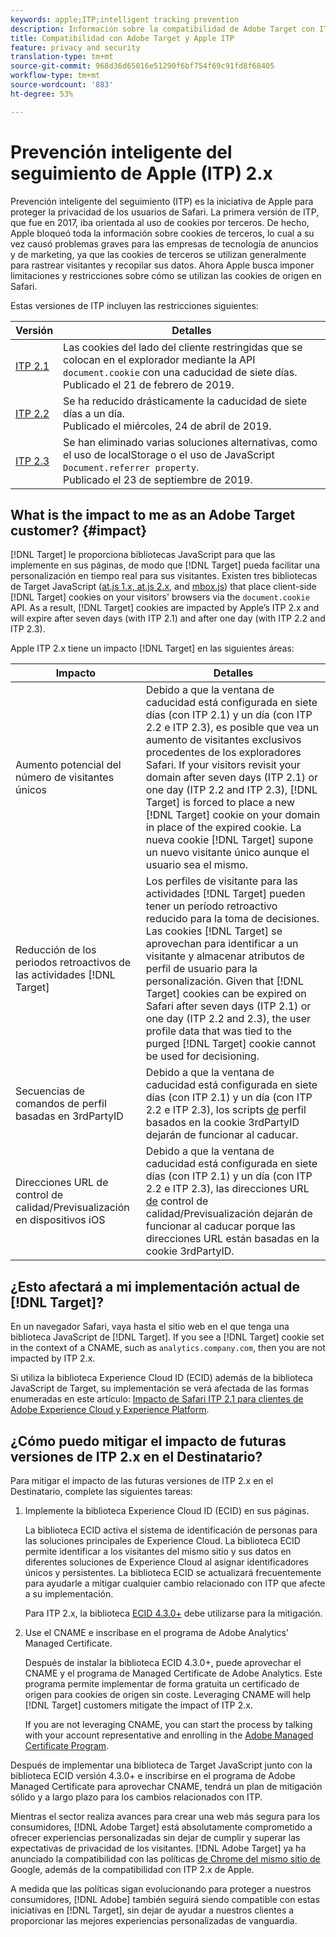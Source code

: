 ```yaml
---
keywords: apple;ITP;intelligent tracking prevention
description: Información sobre la compatibilidad de Adobe Target con ITP 2.x de Apple mediante la biblioteca 4.3 de ID de Experience Cloud (ECID).
title: Compatibilidad con Adobe Target y Apple ITP
feature: privacy and security
translation-type: tm+mt
source-git-commit: 968d36d65016e51290f6bf754f69c91fd8f68405
workflow-type: tm+mt
source-wordcount: '883'
ht-degree: 53%

---
```



# Prevención inteligente del seguimiento de Apple (ITP) 2.x

Prevención inteligente del seguimiento (ITP) es la iniciativa de Apple para proteger la privacidad de los usuarios de Safari. La primera versión de ITP, que fue en 2017, iba orientada al uso de cookies por terceros. De hecho, Apple bloqueó toda la información sobre cookies de terceros, lo cual a su vez causó problemas graves para las empresas de tecnología de anuncios y de marketing, ya que las cookies de terceros se utilizan generalmente para rastrear visitantes y recopilar sus datos. Ahora Apple busca imponer limitaciones y restricciones sobre cómo se utilizan las cookies de origen en Safari.

Estas versiones de ITP incluyen las restricciones siguientes:

| Versión | Detalles |
| --- | --- |
| [ITP 2.1](https://webkit.org/blog/8613/intelligent-tracking-prevention-2-1/) | Las cookies del lado del cliente restringidas que se colocan en el explorador mediante la API `document.cookie` con una caducidad de siete días.<br>Publicado el 21 de febrero de 2019. |
| [ITP 2.2](https://webkit.org/blog/8828/intelligent-tracking-prevention-2-2/) | Se ha reducido drásticamente la caducidad de siete días a un día.<br>Publicado el miércoles, 24 de abril de 2019. |
| [ITP 2.3](https://webkit.org/blog/9521/intelligent-tracking-prevention-2-3/) | Se han eliminado varias soluciones alternativas, como el uso de localStorage o el uso de JavaScript `Document.referrer property`.<br>Publicado el 23 de septiembre de 2019. |

## What is the impact to me as an Adobe Target customer? {#impact}

[!DNL Target] le proporciona bibliotecas JavaScript para que las implemente en sus páginas, de modo que [!DNL Target] pueda facilitar una personalización en tiempo real para sus visitantes. Existen tres bibliotecas de Target JavaScript ([at.js 1.x, at.js 2.x](/help/c-implementing-target/c-implementing-target-for-client-side-web/c-how-atjs-works/how-atjs-works.md), and [mbox.js](/help/c-implementing-target/c-implementing-target-for-client-side-web/t-mbox-download/mbox-download.md)) that place client-side [!DNL Target] cookies on your visitors&#39; browsers via the `document.cookie` API. As a result, [!DNL Target] cookies are impacted by Apple’s ITP 2.x and will expire after seven days (with ITP 2.1) and after one day (with ITP 2.2 and ITP 2.3).

Apple ITP 2.x tiene un impacto [!DNL Target] en las siguientes áreas:

| Impacto | Detalles |
| --- | --- |
| Aumento potencial del número de visitantes únicos | Debido a que la ventana de caducidad está configurada en siete días (con ITP 2.1) y un día (con ITP 2.2 e ITP 2.3), es posible que vea un aumento de visitantes exclusivos procedentes de los exploradores Safari. If your visitors revisit your domain after seven days (ITP 2.1) or one day (ITP 2.2 and ITP 2.3), [!DNL Target] is forced to place a new [!DNL Target] cookie on your domain in place of the expired cookie. La nueva cookie [!DNL Target] supone un nuevo visitante único aunque el usuario sea el mismo. |
| Reducción de los periodos retroactivos de las actividades [!DNL Target] | Los perfiles de visitante para las actividades [!DNL Target] pueden tener un período retroactivo reducido para la toma de decisiones. Las cookies [!DNL Target] se aprovechan para identificar a un visitante y almacenar atributos de perfil de usuario para la personalización. Given that [!DNL Target] cookies can be expired on Safari after seven days (ITP 2.1) or one day (ITP 2.2 and 2.3), the user profile data that was tied to the purged [!DNL Target] cookie cannot be used for decisioning. |
| Secuencias de comandos de perfil basadas en 3rdPartyID | Debido a que la ventana de caducidad está configurada en siete días (con ITP 2.1) y un día (con ITP 2.2 e ITP 2.3), los scripts [de](/help/c-target/c-visitor-profile/profile-parameters.md) perfil basados en la cookie 3rdPartyID dejarán de funcionar al caducar. |
| Direcciones URL de control de calidad/Previsualización en dispositivos iOS | Debido a que la ventana de caducidad está configurada en siete días (con ITP 2.1) y un día (con ITP 2.2 e ITP 2.3), las direcciones URL [de](/help/c-activities/c-activity-qa/activity-qa.md) control de calidad/Previsualización dejarán de funcionar al caducar porque las direcciones URL están basadas en la cookie 3rdPartyID. |

## ¿Esto afectará a mi implementación actual de [!DNL Target]?

En un navegador Safari, vaya hasta el sitio web en el que tenga una biblioteca JavaScript de [!DNL Target]. If you see a [!DNL Target] cookie set in the context of a CNAME, such as `analytics.company.com`, then you are not impacted by ITP 2.x.

Si utiliza la biblioteca Experience Cloud ID (ECID) además de la biblioteca JavaScript de Target, su implementación se verá afectada de las formas enumeradas en este artículo: [Impacto de Safari ITP 2.1 para clientes de Adobe Experience Cloud y Experience Platform](https://medium.com/adobetech/safari-itp-2-1-impact-on-adobe-experience-cloud-customers-9439cecb55ac).

## ¿Cómo puedo mitigar el impacto de futuras versiones de ITP 2.x en el Destinatario?

Para mitigar el impacto de las futuras versiones de ITP 2.x en el Destinatario, complete las siguientes tareas:

1. Implemente la biblioteca Experience Cloud ID (ECID) en sus páginas.

   La biblioteca ECID activa el sistema de identificación de personas para las soluciones principales de Experience Cloud. La biblioteca ECID permite identificar a los visitantes del mismo sitio y sus datos en diferentes soluciones de Experience Cloud al asignar identificadores únicos y persistentes. La biblioteca ECID se actualizará frecuentemente para ayudarle a mitigar cualquier cambio relacionado con ITP que afecte a su implementación.

   Para ITP 2.x, la biblioteca [ECID 4.3.0+](https://experienceleague.adobe.com/docs/id-service/using/release-notes/release-notes.html) debe utilizarse para la mitigación.

1. Use el CNAME e inscríbase en el programa de Adobe Analytics&#39; Managed Certificate.

   Después de instalar la biblioteca ECID 4.3.0+, puede aprovechar el CNAME y el programa de Managed Certificate de Adobe Analytics. Este programa permite implementar de forma gratuita un certificado de origen para cookies de origen sin coste. Leveraging CNAME will help [!DNL Target] customers mitigate the impact of ITP 2.x.

   If you are not leveraging CNAME, you can start the process by talking with your account representative and enrolling in the [Adobe Managed Certificate Program](https://experienceleague.adobe.com/docs/core-services/interface/ec-cookies/cookies-first-party.html#adobe-managed-certificate-program).

Después de implementar una biblioteca de Target JavaScript junto con la biblioteca ECID versión 4.3.0+ e inscribirse en el programa de Adobe Managed Certificate para aprovechar CNAME, tendrá un plan de mitigación sólido y a largo plazo para los cambios relacionados con ITP.

Mientras el sector realiza avances para crear una web más segura para los consumidores, [!DNL Adobe Target] está absolutamente comprometido a ofrecer experiencias personalizadas sin dejar de cumplir y superar las expectativas de privacidad de los visitantes. [!DNL Adobe Target] ya ha anunciado la compatibilidad con las políticas [de Chrome del mismo sitio de](/help/c-implementing-target/c-considerations-before-you-implement-target/c-privacy/google-chrome-samesite-cookie-policies.md) Google, además de la compatibilidad con ITP 2.x de Apple.

A medida que las políticas sigan evolucionando para proteger a nuestros consumidores, [!DNL Adobe] también seguirá siendo compatible con estas iniciativas en [!DNL Target], sin dejar de ayudar a nuestros clientes a proporcionar las mejores experiencias personalizadas de vanguardia.
